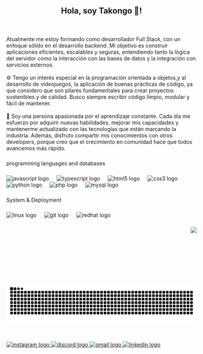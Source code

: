 <br clear="both">

<h2 align="center">Hola, soy Takongo 👋!</h2>

###

<br clear="both">

<p align="left">Atualmente me estoy formando como desarrollador Full Stack, con un enfoque sólido en el desarrollo backend. Mi objetivo es construir aplicaciones eficientes, escalables y seguras, entendiendo tanto la lógica del servidor como la interacción con las bases de datos y la integración con servicios externos.<br><br>⚙️ Tengo un interés especial en la programación orientada a objetos,y al desarrollo de videojuegos,  la aplicación de buenas prácticas de código, ya que considero que son pilares fundamentales para crear proyectos sostenibles y de calidad. Busco siempre escribir código limpio, modular y fácil de mantener.<br><br>🧠 Soy una persona apasionada por el aprendizaje constante. Cada día me esfuerzo por adquirir nuevas habilidades, mejorar mis capacidades y mantenerme actualizado con las tecnologías que están marcando la industria. Además, disfruto compartir mis conocimientos con otros developers, porque creo que el crecimiento en comunidad hace que todos avancemos más rápido.</p>

###

<p align="left">programming languages and databases</p>

###

<div align="left">
  <img src="https://cdn.jsdelivr.net/gh/devicons/devicon/icons/javascript/javascript-original.svg" height="30" alt="javascript logo"  />
  <img width="12" />
  <img src="https://cdn.jsdelivr.net/gh/devicons/devicon/icons/typescript/typescript-original.svg" height="30" alt="typescript logo"  />
  <img width="12" />
  <img src="https://cdn.jsdelivr.net/gh/devicons/devicon/icons/html5/html5-original.svg" height="30" alt="html5 logo"  />
  <img width="12" />
  <img src="https://cdn.jsdelivr.net/gh/devicons/devicon/icons/css3/css3-original.svg" height="30" alt="css3 logo"  />
  <img width="12" />
  <img src="https://cdn.jsdelivr.net/gh/devicons/devicon/icons/python/python-original.svg" height="30" alt="python logo"  />
  <img width="12" />
  <img src="https://cdn.jsdelivr.net/gh/devicons/devicon/icons/php/php-original.svg" height="30" alt="php logo"  />
  <img width="12" />
  <img src="https://cdn.jsdelivr.net/gh/devicons/devicon/icons/mysql/mysql-original.svg" height="30" alt="mysql logo"  />
</div>

###

<p align="left">System & Deployment</p>

###

<div align="left">
  <img src="https://cdn.simpleicons.org/linux/FCC624" height="40" alt="linux logo"  />
  <img width="12" />
  <img src="https://cdn.simpleicons.org/git/F05032" height="40" alt="git logo"  />
  <img width="12" />
  <img src="https://cdn.simpleicons.org/redhat/EE0000" height="40" alt="redhat logo"  />
</div>

###

<img align="right" height="150" src="https://camo.githubusercontent.com/e342071d5fa758adef650b1b6aaa001b72f44fc3e247022be0a2d185a87d09ba/68747470733a2f2f6d65646961312e67697068792e636f6d2f6d656469612f76312e59326c6b505463354d4749334e6a45784e32786c636e4d35655730776454637a4d3255335a6e6f7a636e706f6447396c64476c314e54466a4e7a5134614845784d3274745a535a6c634431324d563970626e526c636d35686246396e61575a66596e6c666157516d593351395a772f7058466b5556394269446b5149664b626f6a2f67697068792e676966"  />

###

<img src="https://raw.githubusercontent.com/leaby3ne/leaby3ne/output/snake.svg" alt="Snake animation" />

###

<br clear="both">

<div align="left">
  <a href="https://www.instagram.com/n3kkro.l41__/" target="_blank">
    <img src="https://raw.githubusercontent.com/maurodesouza/profile-readme-generator/master/src/assets/icons/social/instagram/default.svg" width="50" height="35" alt="instagram logo"  />
  </a>
  <a href="458703015491403777" target="_blank">
    <img src="https://raw.githubusercontent.com/maurodesouza/profile-readme-generator/master/src/assets/icons/social/discord/default.svg" width="50" height="35" alt="discord logo"  />
  </a>
  <a href="emanuelcolorado2008@gmail.com" target="_blank">
    <img src="https://raw.githubusercontent.com/maurodesouza/profile-readme-generator/master/src/assets/icons/social/gmail/default.svg" width="50" height="35" alt="gmail logo"  />
  </a>
  <a href="https://www.linkedin.com/in/emanuel-colorado-09b517340/" target="_blank">
    <img src="https://raw.githubusercontent.com/maurodesouza/profile-readme-generator/master/src/assets/icons/social/linkedin/default.svg" width="50" height="35" alt="linkedin logo"  />
  </a>
</div>

###
